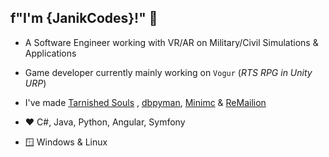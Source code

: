 ## f"I'm {JanikCodes}!" :wave:

- A Software Engineer working with VR/AR on Military/Civil Simulations & Applications
- Game developer currently mainly working on `Vogur` (*RTS RPG in Unity URP*)
- I've made [Tarnished Souls](https://github.com/JanikCodes/tarnished_souls) , [dbpyman](https://github.com/JanikCodes/py_discord_db_management), [Minimc](https://github.com/JanikCodes/minecraft_discord_py) & [ReMailion](https://github.com/JanikCodes/remailio)

- ❤ C#, Java, Python, Angular, Symfony
- 🪟 Windows & Linux

